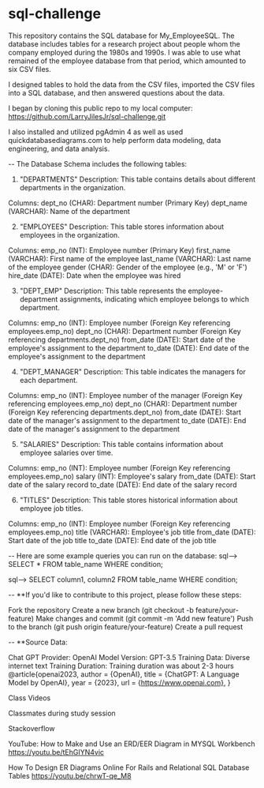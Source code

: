 # sql-challenge

This repository contains the SQL database for My_EmployeeSQL. 
The database includes tables for a research project about people whom the 
company employed during the 1980s and 1990s. I was able to use what remained
of the employee database from that period, which amounted to six CSV files.

I designed tables to hold the data from the CSV files, imported the CSV files 
into a SQL database, and then answered questions about the data.

I began by cloning this public repo to my local computer:
https://github.com/LarryJilesJr/sql-challenge.git

I also installed and utilized pgAdmin 4 as well as used 
quickdatabasediagrams.com to help perform data modeling, data engineering, and 
data analysis.

--
The Database Schema includes the following tables:
1. "DEPARTMENTS"
Description: 
This table contains details about different departments in the organization.

Columns:
dept_no (CHAR): Department number (Primary Key)
dept_name (VARCHAR): Name of the department

2. "EMPLOYEES"
Description: 
This table stores information about employees in the organization.

Columns:
emp_no (INT): Employee number (Primary Key)
first_name (VARCHAR): First name of the employee
last_name (VARCHAR): Last name of the employee
gender (CHAR): Gender of the employee (e.g., 'M' or 'F')
hire_date (DATE): Date when the employee was hired

3. "DEPT_EMP"
Description: 
This table represents the employee-department assignments, indicating which 
employee belongs to which department.

Columns:
emp_no (INT): Employee number (Foreign Key referencing employees.emp_no)
dept_no (CHAR): Department number (Foreign Key referencing departments.dept_no)
from_date (DATE): Start date of the employee's assignment to the department
to_date (DATE): End date of the employee's assignment to the department

4. "DEPT_MANAGER"
Description: 
This table indicates the managers for each department.

Columns:
emp_no (INT): Employee number of the manager (Foreign Key referencing employees.emp_no)
dept_no (CHAR): Department number (Foreign Key referencing departments.dept_no)
from_date (DATE): Start date of the manager's assignment to the department
to_date (DATE): End date of the manager's assignment to the department

5. "SALARIES"
Description: 
This table contains information about employee salaries over time.

Columns:
emp_no (INT): Employee number (Foreign Key referencing employees.emp_no)
salary (INT): Employee's salary
from_date (DATE): Start date of the salary record
to_date (DATE): End date of the salary record

6. "TITLES"
Description: 
This table stores historical information about employee job titles.

Columns:
emp_no (INT): Employee number (Foreign Key referencing employees.emp_no)
title (VARCHAR): Employee's job title
from_date (DATE): Start date of the job title
to_date (DATE): End date of the job title

--
Here are some example queries you can run on the database:
sql-->
SELECT * FROM table_name WHERE condition;

sql-->
SELECT column1, column2 FROM table_name WHERE condition;

--
**If you'd like to contribute to this project, please follow these steps:

Fork the repository
Create a new branch (git checkout -b feature/your-feature)
Make changes and commit (git commit -m 'Add new feature')
Push to the branch (git push origin feature/your-feature)
Create a pull request

--
**Source Data: 

Chat GPT Provider: OpenAI Model Version: GPT-3.5 Training Data: Diverse internet text Training Duration: Training duration was about 2-3 hours @article{openai2023, author = {OpenAI}, title = {ChatGPT: A Language Model by OpenAI}, year = {2023}, url = {https://www.openai.com}, }

Class Videos

Classmates during study session

Stackoverflow

YouTube:
How to Make and Use an ERD/EER Diagram in MYSQL Workbench https://youtu.be/tEhGIYN4vic

How To Design ER Diagrams Online For Rails and Relational SQL Database Tables https://youtu.be/chrwT-qe_M8


